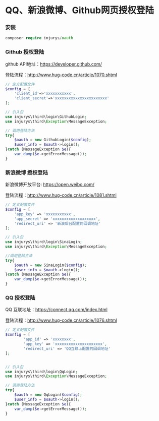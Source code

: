 # QQ、新浪微博、Github网页授权登陆
### 安装
``` php
composer require injurys/oauth
``` 
### Github 授权登陆
github API地址：https://developer.github.com/

登陆流程：http://www.hug-code.cn/article/1070.shtml

``` php
// 定义配置文件
$config = [
    'client_id'=>'xxxxxxxxxxx',
    'client_secret'=>'xxxxxxxxxxxxxxxxxxxxxxx'
];

// 引入包
use injurys\third\login\GithubLogin;
use injurys\third\Exception\MessageException;

// 调用登陆方法
try{
    $oauth = new GithubLogin($config);
    $user_info = $oauth->login();
}catch (MessageException $e){
    var_dump($e->getErrorMessage());
}
```

### 新浪微博 授权登陆
新浪微博开放平台: https://open.weibo.com/

登陆流程：http://www.hug-code.cn/article/1081.shtml

``` php
// 定义配置文件
$config = [
    'app_key' => 'xxxxxxxxxxx',
    'app_secret' => 'xxxxxxxxxxxxxxxxxxx',
    'redirect_uri' => '新浪后台配置的回调地址'
];

// 引入包
use injurys\third\login\SinaLogin;
use injurys\third\Exception\MessageException;

//调用登陆方法
try{
    $oauth = new SinaLogin($config);
    $user_info = $oauth->login();
}catch (MessageException $e){
    var_dump($e->getErrorMessage());
}
```

### QQ 授权登陆
QQ 互联地址：https://connect.qq.com/index.html

登陆流程：http://www.hug-code.cn/article/1076.shtml

``` php
// 定义配置文件
$config = [
        'app_id' => 'xxxxxxxx',
        'app_key' => 'xxxxxxxxxxxxxxxxxxxxx',
        'redirect_uri' => 'QQ互联上配置的回调地址'
];


// 引入包
use injurys\third\login\QqLogin;
use injurys\third\Exception\MessageException;

// 调用登陆方法
try{
    $oauth = new QqLogin($config);
    $user_info = $oauth->login();
}catch (MessageException $e){
    var_dump($e->getErrorMessage());
}
```
